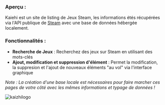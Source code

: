 ### **Aperçu :**
Kaiehi est un site de listing de Jeux Steam, les informations étés récupérées via l'API publique de [Steam](https://api.steampowered.com/ISteamApps/GetAppList/v2) avec une base de données hébergée localement.

### **Fonctionnalités :**
- **Recherche de Jeux** : Recherchez des jeux sur Steam en utilisant des mots-clés
- **Ajout, modification et suppression d'élément** : Permet la modification, la suppresion et l'ajout de nouveaux éléments "au vol" via l'interface graphique

_Note : La création d'une base locale est nécessaires pour faire marcher ces pages de votre côté avec les mêmes informations et typage de données !_

![kaizhilogo](https://repository-images.githubusercontent.com/1082080860/7851fdcf-ede9-46a8-8fbd-ed9fdfe8ffb3)
